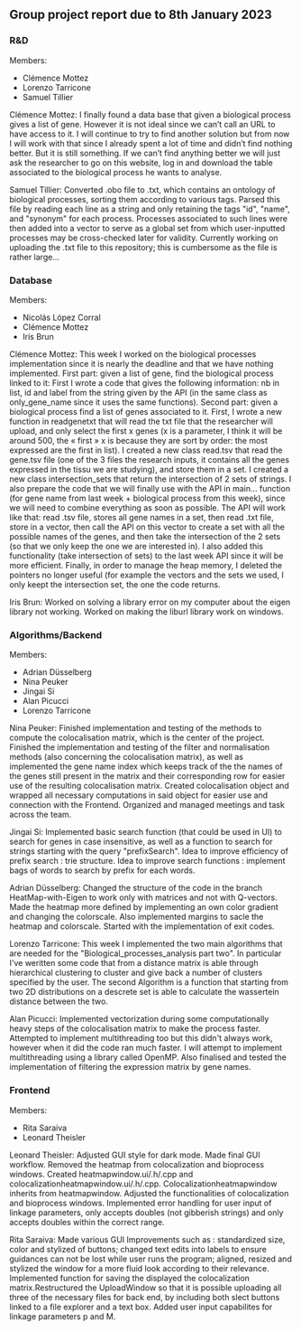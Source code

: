 ## Group project report due to 8th January 2023

### R&D
Members: 
- Clémence Mottez
- Lorenzo Tarricone 
- Samuel Tillier 

Clémence Mottez: I finally found a data base that given a biological process gives a list of gene. However it is not ideal since we can’t call an URL to have access to it. I will continue to try to find another solution but from now I will work with that since I already spent a lot of time and didn’t find nothing better. But it is still something. If we can’t find anything better we will just ask the researcher to go on this website, log in and download the table associated to the biological process he wants to analyse. 

Samuel Tillier: Converted .obo file to .txt, which contains an ontology of biological processes, sorting them according to various tags. Parsed this file by reading each line as a string and only retaining the tags "id", "name", and "synonym" for each process. Processes associated to such lines were then added into a vector to serve as a global set from which user-inputted processes may be cross-checked later for validity. Currently working on uploading the .txt file to this repository; this is cumbersome as the file is rather large...

### Database
Members:
- Nicolás López Corral
- Clémence Mottez
- Iris Brun

Clémence Mottez: This week I worked on the biological processes implementation since it is nearly the deadline and that we have nothing implemented. 
First part: given a list of gene, find the biological process linked to it: First I wrote a code that gives the following information: nb in list, id and label from the string given by the API (in the same class as only_gene_name since it uses the same functions). 
Second part: given a biological process find a list of genes associated to it. First, I wrote a new function in readgenetxt that will read the txt file that the researcher will upload, and only select the first x genes (x is a parameter, I think it will be around 500, the « first » x is because they are sort by order: the most expressed are the first in list). I created a new class read.tsv that read the gene.tsv file (one of the 3 files the research inputs, it contains all the genes expressed in the tissu we are studying), and store them in a set. I created a new class intersection_sets that return the intersection of 2 sets of strings. I also prepare the code that we will finally use with the API in main… function (for gene name from last week + biological process from this week), since we will need to combine everything as soon as possible. The API will work like that: read .tsv file, stores all gene names in a set, then read .txt file, store in a vector, then call the API on this vector to create a set with all the possible names of the genes, and then take the intersection of the 2 sets (so that we only keep the one we are interested in). I also added this functionality (take intersection of sets) to the last week API since it will be more efficient. Finally, in order to manage the heap memory, I deleted the pointers no longer useful (for example the vectors and the sets we used, I only keept the intersection set, the one the code returns.

Iris Brun: Worked on solving a library error on my computer about the eigen library not working. Worked on making the liburl library work on windows.

### Algorithms/Backend 
Members:
- Adrian Düsselberg
- Nina Peuker
- Jingai Si
- Alan Picucci
- Lorenzo Tarricone


Nina Peuker: Finished implementation and testing of the methods to compute the colocalisation matrix, which is the center of the project. Finished the implementation and testing of the filter and normalisation methods (also concerning the colocalisation matrix), as well as implemented the gene name index which keeps track of the the names of the genes still present in the matrix and their corresponding row for easier use of the resulting colocalisation matrix. Created colocalisation object and wrapped all necessary computations in said object for easier use and connection with the Frontend. Organized and managed meetings and task across the team.

Jingai Si: Implemented basic search function (that could be used in UI) to search for genes in case insensitive, as well as a function to search for strings starting with the query "prefixSearch". Idea to improve efficiency of prefix search : trie structure. Idea to improve search functions : implement bags of words to search by prefix for each words.

Adrian Düsselberg: Changed the structure of the code in the branch HeatMap-with-Eigen to work only with matrices and not with Q-vectors. Made the heatmap more defined by implementing an own color gradient and changing the colorscale. Also implemented margins to sacle the heatmap and colorscale. Started with the implementation of exit codes.

Lorenzo Tarricone: This week I implemented the two main algorithms that are needed for the "Biological_processes_analysis part two". In particular I've weritten some code that from a distance matrix is able through hierarchical clustering to cluster and give back a number of clusters specified by the user. The second Algorithm is a function that starting from two 2D distributions on a descrete set is able to calculate the wassertein distance between the two.

Alan Picucci: Implemented vectorization during some computationally heavy steps of the colocalisation matrix to make the process faster. Attempted to implement multithreading too but this didn't always work, however when it did the code ran much faster. I will attempt to implement multithreading using a library called OpenMP. Also finalised and tested the implementation of filtering the expression matrix by gene names.

### Frontend 
Members:
- Rita Saraiva
- Leonard Theisler

Leonard Theisler: Adjusted GUI style for dark mode. Made final GUI workflow. Removed the heatmap from colocalization and bioprocess windows. Created heatmapwindow.ui/.h/.cpp and colocalizationheatmapwindow.ui/.h/.cpp. Colocalizationheatmapwindow inherits from heatmapwindow. Adjusted the functionalities of colocalization and bioprocess windows. Implemented error handling for user input of linkage parameters, only accepts doubles (not gibberish strings) and only accepts doubles within the correct range.

Rita Saraiva: Made various GUI Improvements such as : standardized size, color and stylized of buttons; changed text edits into labels to ensure guidances can not be lost while user runs the program; aligned, resized and stylized the window for a more fluid look according to their relevance. Implemented function for saving the displayed the colocalization matrix.Restructured the UploadWindow so that it is possible uploading all three of the necessary files for back end, by including both slect buttons linked to a file explorer and a text box. Added user input capabilites for linkage parameters p and M.
